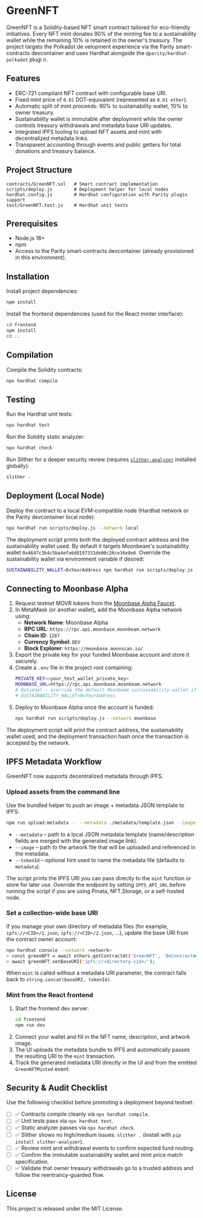 # GreenNFT

GreenNFT is a Solidity-based NFT smart contract tailored for eco-friendly initiatives. Every NFT mint donates 90% of the minting
 fee to a sustainability wallet while the remaining 10% is retained in the owner's treasury. The project targets the Polkadot de
velopment experience via the Parity smart-contracts devcontainer and uses Hardhat alongside the `@parity/hardhat-polkadot` plugi
n.

## Features
- ERC-721 compliant NFT contract with configurable base URI.
- Fixed mint price of `0.01` DOT-equivalent (represented as `0.01 ether`).
- Automatic split of mint proceeds: 90% to sustainability wallet, 10% to owner treasury.
- Sustainability wallet is immutable after deployment while the owner controls treasury withdrawals and metadata base URI updates.
- Integrated IPFS tooling to upload NFT assets and mint with decentralized metadata links.
- Transparent accounting through events and public getters for total donations and treasury balance.

## Project Structure
```
contracts/GreenNFT.sol   # Smart contract implementation
scripts/deploy.js        # Deployment helper for local nodes
hardhat.config.js        # Hardhat configuration with Parity plugin support
test/GreenNFT.test.js    # Hardhat unit tests
```

## Prerequisites
- Node.js 18+
- npm
- Access to the Parity smart-contracts devcontainer (already provisioned in this environment).

## Installation
Install project dependencies:
```bash
npm install
```

Install the frontend dependencies (used for the React minter interface):
```bash
cd frontend
npm install
cd ..
```

## Compilation
Compile the Solidity contracts:
```bash
npx hardhat compile
```

## Testing
Run the Hardhat unit tests:
```bash
npx hardhat test
```

Run the Solidity static analyzer:
```bash
npx hardhat check
```

Run Slither for a deeper security review (requires [`slither-analyzer`](https://github.com/crytic/slither) installed globally):
```bash
slither .
```

## Deployment (Local Node)
Deploy the contract to a local EVM-compatible node (Hardhat network or the Parity devcontainer local node):
```bash
npx hardhat run scripts/deploy.js --network local
```

The deployment script prints both the deployed contract address and the sustainability wallet used. By default it targets Moonbeam's sustainability wallet `0x4647c3b4c5ba4efa6d8197331de00c26ce36e8e6`. Override the sustainability wallet via environment variable if desired:
```bash
SUSTAINABILITY_WALLET=0xYourAddress npx hardhat run scripts/deploy.js --network local
```

## Connecting to Moonbase Alpha
1. Request testnet MOVR tokens from the [Moonbase Alpha Faucet](https://apps.moonbeam.network/moonbase-alpha/faucet).
2. In MetaMask (or another wallet), add the Moonbase Alpha network using:
   - **Network Name**: Moonbase Alpha
   - **RPC URL**: `https://rpc.api.moonbase.moonbeam.network`
   - **Chain ID**: `1287`
   - **Currency Symbol**: `DEV`
   - **Block Explorer**: `https://moonbase.moonscan.io/`
3. Export the private key for your funded Moonbase account and store it securely.
4. Create a `.env` file in the project root containing:
   ```bash
   PRIVATE_KEY=<your_test_wallet_private_key>
   MOONBASE_URL=https://rpc.api.moonbase.moonbeam.network
   # Optional – override the default Moonbeam sustainability wallet if required
   # SUSTAINABILITY_WALLET=0xYourAddress
   ```
5. Deploy to Moonbase Alpha once the account is funded:
   ```bash
   npx hardhat run scripts/deploy.js --network moonbase
   ```

The deployment script will print the contract address, the sustainability wallet used, and the deployment transaction hash once
the transaction is accepted by the network.

## IPFS Metadata Workflow

GreenNFT now supports decentralized metadata through IPFS.

### Upload assets from the command line

Use the bundled helper to push an image + metadata JSON template to IPFS:

```bash
npm run upload:metadata -- --metadata ./metadata/template.json --image ./assets/art.png --tokenId 1
```

- `--metadata` – path to a local JSON metadata template (name/description fields are merged with the generated image link).
- `--image` – path to the artwork file that will be uploaded and referenced in the metadata.
- `--tokenId` – optional hint used to name the metadata file (defaults to `metadata`).

The script prints the IPFS URI you can pass directly to the `mint` function or store for later use. Override the endpoint by setting `IPFS_API_URL` before running the script if you are using Pinata, NFT.Storage, or a self-hosted node.

### Set a collection-wide base URI

If you manage your own directory of metadata files (for example, `ipfs://<CID>/1.json`, `ipfs://<CID>/2.json`, …), update the base URI from the contract owner account:

```bash
npx hardhat console --network <network>
> const greenNFT = await ethers.getContractAt('GreenNFT', '0xContractAddress');
> await greenNFT.setBaseURI('ipfs://<directory-cid>/');
```

When `mint` is called without a metadata URI parameter, the contract falls back to `string.concat(baseURI, tokenId)`.

### Mint from the React frontend

1. Start the frontend dev server:
   ```bash
   cd frontend
   npm run dev
   ```
2. Connect your wallet and fill in the NFT name, description, and artwork image.
3. The UI uploads the metadata bundle to IPFS and automatically passes the resulting URI to the `mint` transaction.
4. Track the generated metadata URI directly in the UI and from the emitted `GreenNFTMinted` event.

## Security & Audit Checklist

Use the following checklist before promoting a deployment beyond testnet:

- [ ] ✅ Contracts compile cleanly via `npx hardhat compile`.
- [ ] ✅ Unit tests pass via `npx hardhat test`.
- [ ] ✅ Static analyzer passes via `npx hardhat check`.
- [ ] ✅ Slither shows no high/medium issues: `slither .` (install with `pip install slither-analyzer`).
- [ ] ✅ Review mint and withdrawal events to confirm expected fund routing.
- [ ] ✅ Confirm the immutable sustainability wallet and mint price match specification.
- [ ] ✅ Validate that owner treasury withdrawals go to a trusted address and follow the reentrancy-guarded flow.

## License
This project is released under the MIT License.
